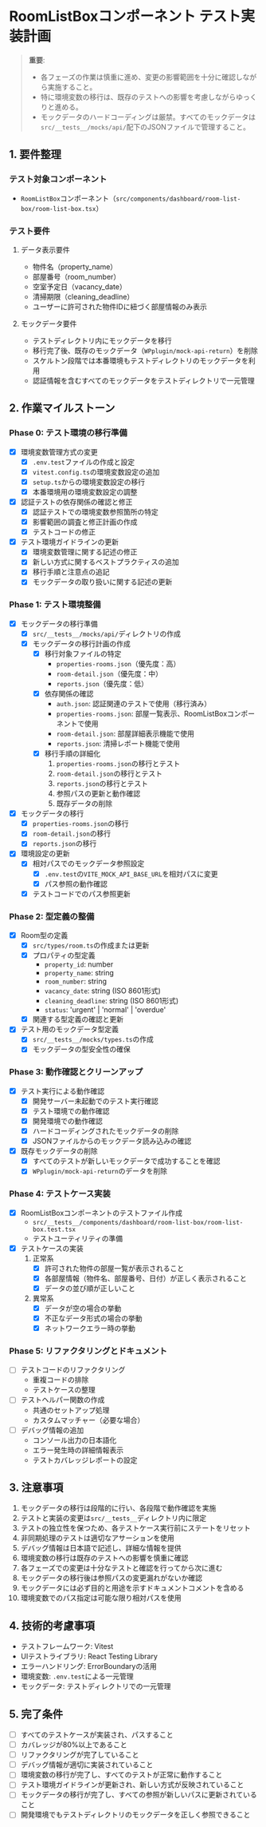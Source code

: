 # RoomListBoxコンポーネント テスト実装計画

> **重要**: 
> - 各フェーズの作業は慎重に進め、変更の影響範囲を十分に確認しながら実施すること。
> - 特に環境変数の移行は、既存のテストへの影響を考慮しながらゆっくりと進める。
> - モックデータのハードコーディングは厳禁。すべてのモックデータは`src/__tests__/mocks/api/`配下のJSONファイルで管理すること。

## 1. 要件整理

### テスト対象コンポーネント
- `RoomListBox`コンポーネント（`src/components/dashboard/room-list-box/room-list-box.tsx`）

### テスト要件
1. データ表示要件
   - 物件名（property_name）
   - 部屋番号（room_number）
   - 空室予定日（vacancy_date）
   - 清掃期限（cleaning_deadline）
   - ユーザーに許可された物件IDに紐づく部屋情報のみ表示

2. モックデータ要件
   - テストディレクトリ内にモックデータを移行
   - 移行完了後、既存のモックデータ（`WPplugin/mock-api-return`）を削除
   - スケルトン段階では本番環境もテストディレクトリのモックデータを利用
   - 認証情報を含むすべてのモックデータをテストディレクトリで一元管理

## 2. 作業マイルストーン

### Phase 0: テスト環境の移行準備
- [x] 環境変数管理方式の変更
  - [x] `.env.test`ファイルの作成と設定
  - [x] `vitest.config.ts`の環境変数設定の追加
  - [x] `setup.ts`からの環境変数設定の移行
  - [x] 本番環境用の環境変数設定の調整
- [x] 認証テストの依存関係の確認と修正
  - [x] 認証テストでの環境変数参照箇所の特定
  - [x] 影響範囲の調査と修正計画の作成
  - [x] テストコードの修正
- [x] テスト環境ガイドラインの更新
  - [x] 環境変数管理に関する記述の修正
  - [x] 新しい方式に関するベストプラクティスの追加
  - [x] 移行手順と注意点の追記
  - [x] モックデータの取り扱いに関する記述の更新

### Phase 1: テスト環境整備
- [x] モックデータの移行準備
  - [x] `src/__tests__/mocks/api/`ディレクトリの作成
  - [x] モックデータの移行計画の作成
    - [x] 移行対象ファイルの特定
      - `properties-rooms.json`（優先度：高）
      - `room-detail.json`（優先度：中）
      - `reports.json`（優先度：低）
    - [x] 依存関係の確認
      - `auth.json`: 認証関連のテストで使用（移行済み）
      - `properties-rooms.json`: 部屋一覧表示、RoomListBoxコンポーネントで使用
      - `room-detail.json`: 部屋詳細表示機能で使用
      - `reports.json`: 清掃レポート機能で使用
    - [x] 移行手順の詳細化
      1. `properties-rooms.json`の移行とテスト
      2. `room-detail.json`の移行とテスト
      3. `reports.json`の移行とテスト
      4. 参照パスの更新と動作確認
      5. 既存データの削除
- [x] モックデータの移行
  - [x] `properties-rooms.json`の移行
  - [x] `room-detail.json`の移行
  - [x] `reports.json`の移行
- [x] 環境設定の更新
  - [x] 相対パスでのモックデータ参照設定
    - [x] `.env.test`の`VITE_MOCK_API_BASE_URL`を相対パスに変更
    - [x] パス参照の動作確認
  - [x] テストコードでのパス参照更新

### Phase 2: 型定義の整備
- [x] Room型の定義
  - [x] `src/types/room.ts`の作成または更新
  - [x] プロパティの型定義
    - `property_id`: number
    - `property_name`: string
    - `room_number`: string
    - `vacancy_date`: string (ISO 8601形式)
    - `cleaning_deadline`: string (ISO 8601形式)
    - `status`: 'urgent' | 'normal' | 'overdue'
  - [x] 関連する型定義の確認と更新
- [x] テスト用のモックデータ型定義
  - [x] `src/__tests__/mocks/types.ts`の作成
  - [x] モックデータの型安全性の確保

### Phase 3: 動作確認とクリーンアップ
- [x] テスト実行による動作確認
  - [x] 開発サーバー未起動でのテスト実行確認
  - [x] テスト環境での動作確認
  - [x] 開発環境での動作確認
  - [x] ハードコーディングされたモックデータの削除
  - [x] JSONファイルからのモックデータ読み込みの確認
- [x] 既存モックデータの削除
  - [x] すべてのテストが新しいモックデータで成功することを確認
  - [x] `WPplugin/mock-api-return`のデータを削除

### Phase 4: テストケース実装
- [x] RoomListBoxコンポーネントのテストファイル作成
  - `src/__tests__/components/dashboard/room-list-box/room-list-box.test.tsx`
  - テストユーティリティの準備
- [x] テストケースの実装
  1. 正常系
     - [x] 許可された物件の部屋一覧が表示されること
     - [x] 各部屋情報（物件名、部屋番号、日付）が正しく表示されること
     - [x] データの並び順が正しいこと
  2. 異常系
     - [x] データが空の場合の挙動
     - [x] 不正なデータ形式の場合の挙動
     - [x] ネットワークエラー時の挙動

### Phase 5: リファクタリングとドキュメント
- [ ] テストコードのリファクタリング
  - 重複コードの排除
  - テストケースの整理
- [ ] テストヘルパー関数の作成
  - 共通のセットアップ処理
  - カスタムマッチャー（必要な場合）
- [ ] デバッグ情報の追加
  - コンソール出力の日本語化
  - エラー発生時の詳細情報表示
  - テストカバレッジレポートの設定

## 3. 注意事項
1. モックデータの移行は段階的に行い、各段階で動作確認を実施
2. テストと実装の変更は`src/__tests__`ディレクトリ内に限定
3. テストの独立性を保つため、各テストケース実行前にステートをリセット
4. 非同期処理のテストは適切なアサーションを使用
5. デバッグ情報は日本語で記述し、詳細な情報を提供
6. 環境変数の移行は既存のテストへの影響を慎重に確認
7. 各フェーズでの変更は十分なテストと確認を行ってから次に進む
8. モックデータの移行後は参照パスの変更漏れがないか確認
9. モックデータには必ず目的と用途を示すドキュメントコメントを含める
10. 環境変数でのパス指定は可能な限り相対パスを使用

## 4. 技術的考慮事項
- テストフレームワーク: Vitest
- UIテストライブラリ: React Testing Library
- エラーハンドリング: ErrorBoundaryの活用
- 環境変数: `.env.test`による一元管理
- モックデータ: テストディレクトリでの一元管理

## 5. 完了条件
- [ ] すべてのテストケースが実装され、パスすること
- [ ] カバレッジが80%以上であること
- [ ] リファクタリングが完了していること
- [ ] デバッグ情報が適切に実装されていること
- [ ] 環境変数の移行が完了し、すべてのテストが正常に動作すること
- [ ] テスト環境ガイドラインが更新され、新しい方式が反映されていること
- [ ] モックデータの移行が完了し、すべての参照が新しいパスに更新されていること
- [ ] 開発環境でもテストディレクトリのモックデータを正しく参照できること 